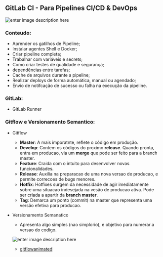 ## GitLab CI - Para Pipelines CI/CD & DevOps

![enter image description here](https://miro.medium.com/v2/resize:fit:942/1*3stkQyMCIZHjDII0dUOaJw.png)

### **Conteudo**:
- Aprender os gatilhos de Pipeline;
- Instalar agentes Shell e Docker;
- Criar pipeline completa;
- Trabalhar com variáveis e secrets;
- Como criar testes de qualidade e segurança;
- dependências entre tarefas;
- Cache de arquivos durante a pipeline;
- Realizar deploys de forma automática, manual ou agendado;
- Envio de notifcação de sucesso ou falha na execução da pipeline.

### **GitLab**:
- GitLab Runner

### **Gitflow e Versionamento Semantico**:
- Gitflow
    - **Master**: A mais imporatnte, reflete o código em produção.
    - **Develop**: Contem os códigos do proximo **release**. Quando pronta, entra em producao, via um **merge** que pode ser feito para a branch master. 
    - **Feature**: Craida com o intuito para desenvolver novas funcionalidades.
    - **Release**: Auxilia na preparacao de uma nova versao de producao, e permite correcoes de bugs menores.
    - **Hotfix**: Hotfixes surgem da necessidade de agir imediatamente sobre uma situacao indesejada na vesão de producao ativa. Pode ser criada a apartir da **branch master**. 
    - **Tag**: Demarca um ponto (commit) na master que representa uma versão efetiva para producao. 

- Versionamento Semanatico
    - Apresenta algo simples (nao simplorio), e objetivo para numerar a versao do codigo.

    ![enter image description here](https://miro.medium.com/v2/resize:fit:1024/1*kSFvjbUAePgOQjM_MgVTrg.png)

    - [gitflowanimated](https://github.com/vraa/gitflowanimated)
    





